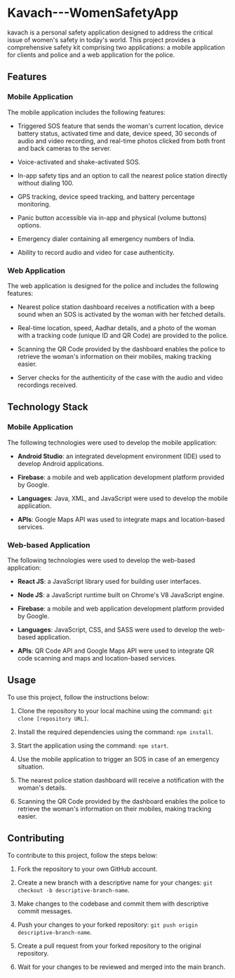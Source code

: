 # Kavach---WomenSafetyApp

kavach is a personal safety application designed to address the critical issue of women's safety in today's world. This project provides a comprehensive safety kit comprising two applications: a mobile application for clients and police and a web application for the police.


## Features

### Mobile Application

The mobile application includes the following features:

* Triggered SOS feature that sends the woman's current location, device battery status, activated time and date, device speed, 30 seconds of audio and video recording, and real-time photos clicked from both front and back cameras to the server.

* Voice-activated and shake-activated SOS.

* In-app safety tips and an option to call the nearest police station directly without dialing 100.

* GPS tracking, device speed tracking, and battery percentage monitoring.

* Panic button accessible via in-app and physical (volume buttons) options.

* Emergency dialer containing all emergency numbers of India.

* Ability to record audio and video for case authenticity.

### Web Application

The web application is designed for the police and includes the following features:

* Nearest police station dashboard receives a notification with a beep sound when an SOS is activated by the woman with her fetched details.

* Real-time location, speed, Aadhar details, and a photo of the woman with a tracking code (unique ID and QR Code) are provided to the police.

* Scanning the QR Code provided by the dashboard enables the police to retrieve the woman's information on their mobiles, making tracking easier.

* Server checks for the authenticity of the case with the audio and video recordings received.

## Technology Stack

### Mobile Application

The following technologies were used to develop the mobile application:

* **Android Studio**: an integrated development environment (IDE) used to develop Android applications.

* **Firebase**: a mobile and web application development platform provided by Google.

* **Languages**: Java, XML, and JavaScript were used to develop the mobile application.

* **APIs**: Google Maps API was used to integrate maps and location-based services.

### Web-based Application

The following technologies were used to develop the web-based application:

* **React JS**: a JavaScript library used for building user interfaces.

* **Node JS**: a JavaScript runtime built on Chrome's V8 JavaScript engine.

* **Firebase**: a mobile and web application development platform provided by Google.

* **Languages**: JavaScript, CSS, and SASS were used to develop the web-based application.

* **APIs**: QR Code API and Google Maps API were used to integrate QR code scanning and maps and location-based services.

## Usage

To use this project, follow the instructions below:

1. Clone the repository to your local machine using the command: `git clone [repository URL]`.

2. Install the required dependencies using the command: `npm install`.

3. Start the application using the command: `npm start`.

4. Use the mobile application to trigger an SOS in case of an emergency situation.

5. The nearest police station dashboard will receive a notification with the woman's details.

6. Scanning the QR Code provided by the dashboard enables the police to retrieve the woman's information on their mobiles, making tracking easier.

## Contributing

To contribute to this project, follow the steps below:

1. Fork the repository to your own GitHub account.

2. Create a new branch with a descriptive name for your changes: `git checkout -b descriptive-branch-name`.

3. Make changes to the codebase and commit them with descriptive commit messages.

4. Push your changes to your forked repository: `git push origin descriptive-branch-name`.

5. Create a pull request from your forked repository to the original repository.

6. Wait for your changes to be reviewed and merged into the main branch.


